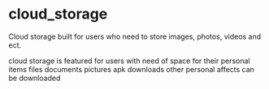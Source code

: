 # cloud_storage
Cloud storage built for users who need to store images, photos, videos and ect.  

cloud storage is featured for users with need of space for their personal items files documents pictures apk downloads other personal affects can be downloaded 
